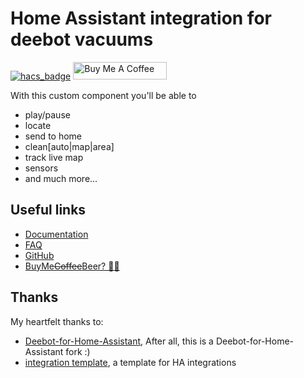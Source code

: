 # Home Assistant integration for deebot vacuums

[![hacs_badge](https://img.shields.io/badge/HACS-Default-41BDF5.svg?style=for-the-badge)](https://github.com/hacs/integration)
<a href="https://www.buymeacoffee.com/edenhaus" target="_blank"><img src="https://cdn.buymeacoffee.com/buttons/default-black.png" width="150px" height="28px" alt="Buy Me A Coffee" style="height: 28px !important;width: 150px !important;" ></a>

With this custom component you'll be able to

- play/pause
- locate
- send to home
- clean[auto|map|area]
- track live map
- sensors
- and much more...

## Useful links

- [Documentation](https://deebot.readthedocs.io/integrations/home-assistant/)
- [FAQ](https://deebot.readthedocs.io/home/faq/)
- [GitHub](https://github.com/DeebotUniverse/Deebot-4-Home-Assistant)
- [BuyMe~~Coffee~~Beer? 🍺🙈](https://buymeacoffee.com/edenhaus)

## Thanks

My heartfelt thanks to:

- [Deebot-for-Home-Assistant](https://github.com/And3rsL/Deebot-for-Home-Assistant), After all, this is a Deebot-for-Home-Assistant fork :)
- [integration template](https://github.com/custom-components/integration_blueprint), a template for HA integrations
